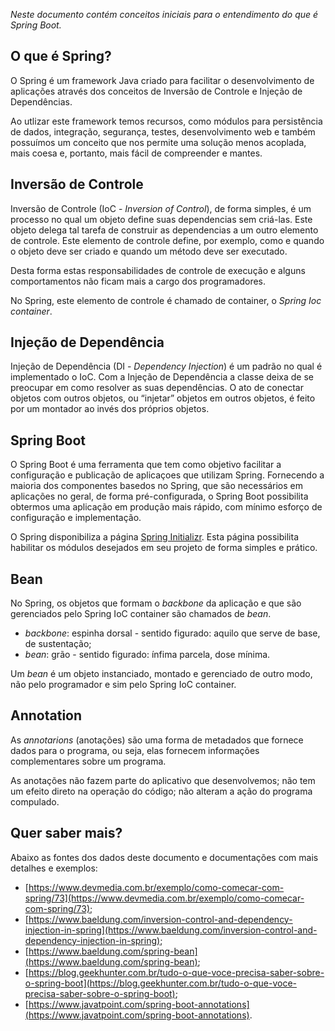 *Neste documento contém conceitos iniciais para o entendimento do que é Spring Boot.*

## O que é Spring?

O Spring é um framework Java criado para facilitar o desenvolvimento de aplicações através dos conceitos de Inversão de Controle e Injeção de Dependências.

Ao utlizar este framework temos recursos, como módulos para persistência de dados, integração, segurança, testes, desenvolvimento web e também possuímos um conceito que nos permite uma solução menos acoplada, mais coesa e, portanto, mais fácil de compreender e mantes.


## Inversão de Controle

Inversão de Controle (IoC - *Inversion of Control*), de forma simples, é um processo no qual um objeto define suas dependencias sem criá-las. Este objeto delega tal tarefa de construir as dependencias a um outro elemento de controle. Este elemento de controle define, por exemplo, como e quando o objeto deve ser criado e quando um método deve ser executado.

Desta forma estas responsabilidades de controle de execução e alguns comportamentos não ficam mais a cargo dos programadores.

No Spring, este elemento de controle é chamado de container, o *Spring Ioc container*.


## Injeção de Dependência

Injeção de Dependência (DI - *Dependency Injection*) é um padrão no qual é implementado o IoC. Com a Injeção de Dependência a classe deixa de se preocupar em como resolver as suas dependências. O ato de conectar objetos com outros objetos, ou “injetar” objetos em outros objetos, é feito por um montador ao invés dos próprios objetos.


## Spring Boot

O Spring Boot é uma ferramenta que tem como objetivo facilitar a configuração e publicação de aplicaçoes que utilizam Spring. Fornecendo a maioria dos componentes basedos no Spring, que são necessários em aplicações no geral, de forma pré-configurada, o Spring Boot possibilita obtermos uma aplicação em produção mais rápido, com mínimo esforço de configuração e implementação. 

O Spring disponibiliza a página [Spring Initializr](https://start.spring.io/). Esta página possibilita habilitar os módulos desejados em seu projeto de forma simples e prático.


## Bean

No Spring, os objetos que formam o *backbone* da aplicação e que são gerenciados pelo Spring IoC container são chamados de *bean*.

- *backbone*: espinha dorsal - sentido figurado: aquilo que serve de base, de sustentação;
- *bean*: grão - sentido figurado: ínfima parcela, dose mínima.

Um *bean* é um objeto instanciado, montado e gerenciado de outro modo, não pelo programador e sim pelo Spring IoC container.  


## Annotation

As *annotarions* (anotações) são uma forma de metadados que fornece dados para o programa, ou seja, elas fornecem informações complementares sobre um programa.

As anotações não fazem parte do aplicativo que desenvolvemos; não tem um efeito direto na operação do código; não alteram a ação do programa compulado.


## Quer saber mais?

Abaixo as fontes dos dados deste documento e documentações com mais detalhes e exemplos:

- [https://www.devmedia.com.br/exemplo/como-comecar-com-spring/73](https://www.devmedia.com.br/exemplo/como-comecar-com-spring/73);
- [https://www.baeldung.com/inversion-control-and-dependency-injection-in-spring](https://www.baeldung.com/inversion-control-and-dependency-injection-in-spring);
- [https://www.baeldung.com/spring-bean](https://www.baeldung.com/spring-bean);
- [https://blog.geekhunter.com.br/tudo-o-que-voce-precisa-saber-sobre-o-spring-boot](https://blog.geekhunter.com.br/tudo-o-que-voce-precisa-saber-sobre-o-spring-boot);
- [https://www.javatpoint.com/spring-boot-annotations](https://www.javatpoint.com/spring-boot-annotations).
